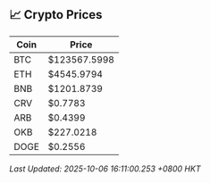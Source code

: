 ## 📈 Crypto Prices

| Coin | Price |
| ---- | ----- |
| BTC | $123567.5998 |
| ETH | $4545.9794 |
| BNB | $1201.8739 |
| CRV | $0.7783 |
| ARB | $0.4399 |
| OKB | $227.0218 |
| DOGE | $0.2556 |

_Last Updated: 2025-10-06 16:11:00.253 +0800 HKT_